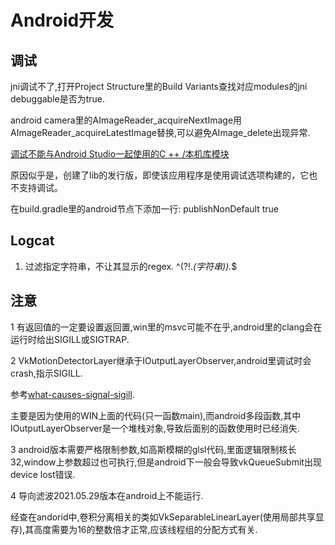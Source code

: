 # Android开发

## 调试

jni调试不了,打开Project Structure里的Build Variants查找对应modules的jni debuggable是否为true.

android camera里的AImageReader_acquireNextImage用AImageReader_acquireLatestImage替换,可以避免AImage_delete出现异常.

[调试不能与Android Studio一起使用的C ++ /本机库模块](https://stackoverflow.com/questions/41822747/debugging-c-native-library-modules-not-working-with-android-studio-cmake-used)

原因似乎是，创建了lib的发行版，即使该应用程序是使用调试选项构建的，它也不支持调试。

在build.gradle里的android节点下添加一行: publishNonDefault  true

## Logcat

1. 过滤指定字符串，不让其显示的regex. ^(?!.*(字符串)).*$

## 注意

1 有返回值的一定要设置返回置,win里的msvc可能不在乎,android里的clang会在运行时给出SIGILL或SIGTRAP.

2 VkMotionDetectorLayer继承于IOutputLayerObserver,android里调试时会crash,指示SIGILL.

参考[what-causes-signal-sigill](https://stackoverflow.com/questions/7901867/what-causes-signal-sigill).

主要是因为使用的WIN上面的代码(只一函数main),而android多段函数,其中IOutputLayerObserver是一个堆栈对象,导致后面别的函数使用时已经消失.

3 android版本需要严格限制参数,如高斯模糊的glsl代码,里面逻辑限制核长32,window上参数超过也可执行,但是android下一般会导致vkQueueSubmit出现device lost错误.

4 导向滤波2021.05.29版本在android上不能运行.

经查在andorid中,卷积分离相关的类如VkSeparableLinearLayer(使用局部共享显存),其高度需要为16的整数倍才正常,应该线程组的分配方式有关.
